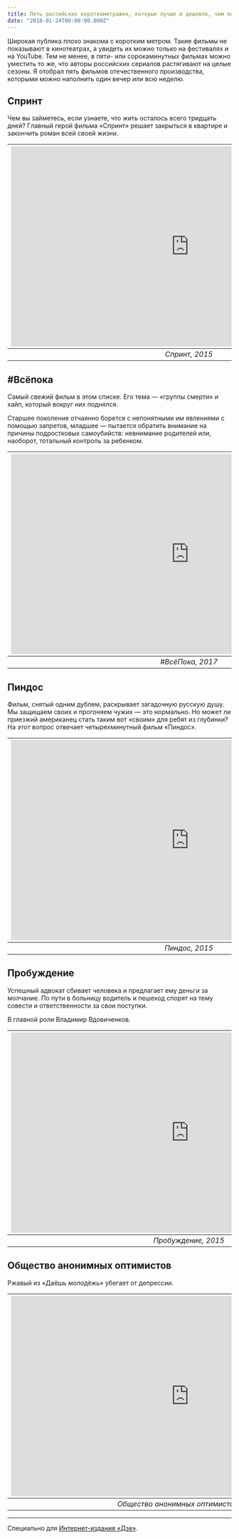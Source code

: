 ```yaml
---
title: Пять российских короткометражек, которые лучше и дешевле, чем последние «Ёлки»
date: "2018-01-24T00:00:00.000Z"
---
```


Широкая публика плохо знакома с коротким метром. Такие фильмы не показывают в кинотеатрах, а увидеть их можно только на фестивалях и на YouTube. Тем не менее, в пяти- или сорокаминутных фильмах можно уместить то же, что авторы российских сериалов растягивают на целые сезоны.
Я отобрал пять фильмов отечественного производства, которыми можно наполнить один вечер или всю неделю.

## Спринт

Чем вы займетесь, если узнаете, что жить осталось всего тридцать дней? Главный герой фильма «Спринт» решает закрыться в квартире и закончить роман всей своей жизни.

| <iframe width="800" height="450" src="https://www.youtube.com/embed/A64cgEdAFBI" frameborder="0" allow="autoplay; encrypted-media" allowfullscreen></iframe> | 
|:--:| 
| *Спринт, 2015* |

## #Всёпока

Самый свежий фильм в этом списке. Его тема — «группы смерти» и хайп, который вокруг них поднялся.

Старшее поколение отчаянно борется с непонятными им явлениями с помощью запретов, младшее — пытается обратить внимание на причины подростковых самоубийств: невнимание родителей или, наоборот, тотальный контроль за ребенком.

| <iframe width="800" height="450" src="https://www.youtube.com/embed/XqQ7574NqzE" frameborder="0" allow="autoplay; encrypted-media" allowfullscreen></iframe> | 
|:--:| 
| *#ВсёПока, 2017* |

## Пиндос

Фильм, снятый одним дублем, раскрывает загадочную русскую душу. Мы защищаем своих и прогоняем чужих — это нормально. Но может ли приезжий американец стать таким вот «своим» для ребят из глубинки? На этот вопрос отвечает четырехминутный фильм «Пиндос».

| <iframe width="800" height="450" src="https://www.youtube.com/embed/Ufcwrz6aBBA" frameborder="0" allow="autoplay; encrypted-media" allowfullscreen></iframe> | 
|:--:| 
| *Пиндос, 2015* |

## Пробуждение

Успешный адвокат сбивает человека и предлагает ему деньги за молчание. По пути в больницу водитель и пешеход спорят на тему совести и ответственности за свои поступки.

В главной роли Владимир Вдовиченков.

| <iframe width="800" height="450" src="https://www.youtube.com/embed/K8aP8oQlf-w" frameborder="0" allow="autoplay; encrypted-media" allowfullscreen></iframe> | 
|:--:| 
| *Пробуждение, 2015* |

## Общество анонимных оптимистов

Ржавый из «Даёшь молодёжь» убегает от депрессии.

| <iframe width="800" height="450" src="https://www.youtube.com/embed/anUNof7U3pw" frameborder="0" allow="autoplay; encrypted-media" allowfullscreen></iframe> | 
|:--:| 
| *Общество анонимных оптимистов, 2015* |

 --------

Специально для [Интернет-издания «Дзе»](https://vk.com/dze.media).